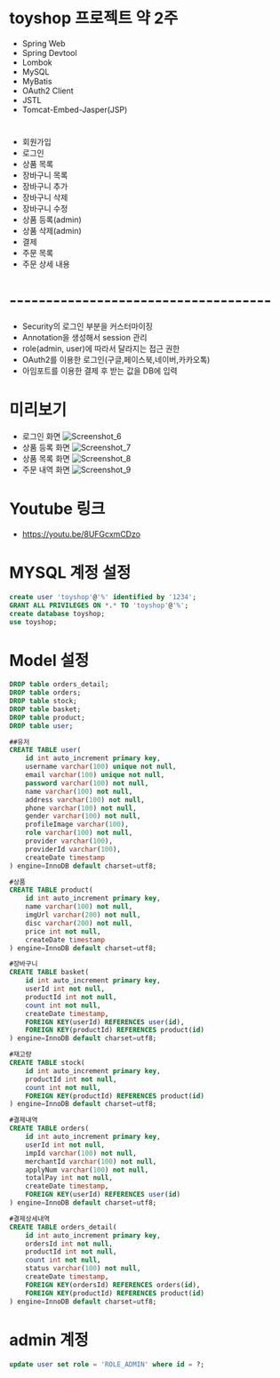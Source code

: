 # toyshop 프로젝트 약 2주

- Spring Web
- Spring Devtool
- Lombok
- MySQL
- MyBatis
- OAuth2 Client
- JSTL
- Tomcat-Embed-Jasper(JSP)

#

- 회원가입
- 로그인
- 상품 목록
- 장바구니 목록
- 장바구니 추가
- 장바구니 삭제
- 장바구니 수정
- 상품 등록(admin)
- 상품 삭제(admin)
- 결제
- 주문 목록
- 주문 상세 내용

# ------------------------------------

- Security의 로그인 부분을 커스터마이징
- Annotation을 생성해서 session 관리
- role(admin, user)에 따라서 달라지는 접근 권한
- OAuth2를 이용한 로그인(구글,페이스북,네이버,카카오톡)
- 아임포트를 이용한 결제 후 받는 값을 DB에 입력

# 미리보기

- 로그인 화면
  ![Screenshot_6](https://user-images.githubusercontent.com/62128942/94368222-f4f04b00-011d-11eb-8427-bdb95a7e8072.png)
- 상품 등록 화면
  ![Screenshot_7](https://user-images.githubusercontent.com/62128942/94368235-fd488600-011d-11eb-97e9-fe888a438e67.png)
- 상품 목록 화면
  ![Screenshot_8](https://user-images.githubusercontent.com/62128942/94368239-fe79b300-011d-11eb-9915-094c4d8dd9cd.png)
- 주문 내역 화면
  ![Screenshot_9](https://user-images.githubusercontent.com/62128942/94368241-ff124980-011d-11eb-8adb-1689d6b54ab8.png)

# Youtube 링크

- https://youtu.be/8UFGcxmCDzo

# MYSQL 계정 설정

```sql
create user 'toyshop'@'%' identified by '1234';
GRANT ALL PRIVILEGES ON *.* TO 'toyshop'@'%';
create database toyshop;
use toyshop;
```

# Model 설정

```sql
DROP table orders_detail;
DROP table orders;
DROP table stock;
DROP table basket;
DROP table product;
DROP table user;

##유저
CREATE TABLE user(
	id int auto_increment primary key,
    username varchar(100) unique not null,
    email varchar(100) unique not null,
    password varchar(100) not null,
    name varchar(100) not null,
    address varchar(100) not null,
    phone varchar(100) not null,
    gender varchar(100) not null,
    profileImage varchar(100),
    role varchar(100) not null,
	provider varchar(100),
	providerId varchar(100),
    createDate timestamp
) engine=InnoDB default charset=utf8;

#상품
CREATE TABLE product(
	id int auto_increment primary key,
    name varchar(100) not null,
    imgUrl varchar(200) not null,
    disc varchar(200) not null,
	price int not null,
    createDate timestamp
) engine=InnoDB default charset=utf8;

#장바구니
CREATE TABLE basket(
	id int auto_increment primary key,
    userId int not null,
    productId int not null,
	count int not null,
    createDate timestamp,
    FOREIGN KEY(userId) REFERENCES user(id),
    FOREIGN KEY(productId) REFERENCES product(id)
) engine=InnoDB default charset=utf8;

#재고량
CREATE TABLE stock(
	id int auto_increment primary key,
    productId int not null,
    count int not null,
    FOREIGN KEY(productId) REFERENCES product(id)
) engine=InnoDB default charset=utf8;

#결제내역
CREATE TABLE orders(
	id int auto_increment primary key,
    userId int not null,
    impId varchar(100) not null,
    merchantId varchar(100) not null,
    applyNum varchar(100) not null,
    totalPay int not null,
    createDate timestamp,
	FOREIGN KEY(userId) REFERENCES user(id)
) engine=InnoDB default charset=utf8;

#결제상세내역
CREATE TABLE orders_detail(
	id int auto_increment primary key,
    ordersId int not null,
    productId int not null,
    count int not null,
    status varchar(100) not null,
    createDate timestamp,
	FOREIGN KEY(ordersId) REFERENCES orders(id),
	FOREIGN KEY(productId) REFERENCES product(id)
) engine=InnoDB default charset=utf8;
```

# admin 계정

```sql
update user set role = 'ROLE_ADMIN' where id = ?;
```
